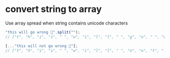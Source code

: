 # convert string to array

Use array spread when string contains unicode characters

```javascript
"this will go wrong 🤔".split("");
// ["t", "h", "i", "s", " ", "w", "i", "l", "l", " ", "g", "o", " ", "w", "r", "o", "n", "g", " ", "�", "�"]
```

```javascript
[..."this will not go wrong 🤔"];
// ["t", "h", "i", "s", " ", "w", "i", "l", "l", " ", "n", "o", "t", " ", "g", "o", " ", "w", "r", "o", "n", "g", " ", "🤔"]
```
